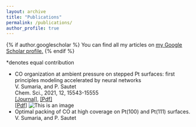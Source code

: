 ```yaml
---
layout: archive
title: "Publications"
permalink: /publications/
author_profile: true
---
```


{% if author.googlescholar %}
  You can find all my articles on <u><a href="{{author.googlescholar}}">my Google Scholar profile</a>.</u>
{% endif %}

*denotes equal contribution

- CO organization at ambient pressure on stepped Pt surfaces: first principles modeling accelerated by neural networks  
  V. Sumaria, and P. Sautet   
  Chem. Sci., 2021, 12, 15543-15555  
  [[Journal]](https://pubs.rsc.org/en/content/articlehtml/2021/sc/d1sc03827c), [[Pdf]](/files/RSC_2021.pdf)  
  [<a href="files/RSC_2021.pdf" target="_blank" >Pdf</a>]
 ![This is an image](/files/RSC_2021_TOC2.jpg)
- Optimal packing of CO at high coverage on Pt(100) and Pt(111) surfaces.  
  V. Sumaria, and P. Sautet


